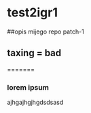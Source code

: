 # test2igr1
##opis mijego repo
 patch-1
## taxing = bad
=======
### lorem ipsum

ajhgajhgjhgdsdsasd
